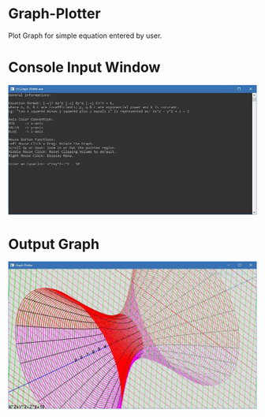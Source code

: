 # Graph-Plotter
Plot Graph for simple equation entered by user.


# Console Input Window
![Console Input](https://github.com/mujahid14916/Graph-Plotter/blob/master/images/Console%20Input.JPG)


# Output Graph
![Graph](https://github.com/mujahid14916/Graph-Plotter/blob/master/images/Graph.JPG)
